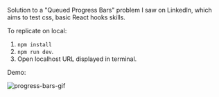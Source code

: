 Solution to a "Queued Progress Bars" problem I saw on LinkedIn, which aims to test css, basic React hooks skills.

To replicate on local:

1. `npm install`
2. `npm run dev`.
3. Open localhost URL displayed in terminal.
   
Demo:

![progress-bars-gif](https://github.com/user-attachments/assets/85301b0b-52f8-43a0-9e31-3c226ff13ef5)